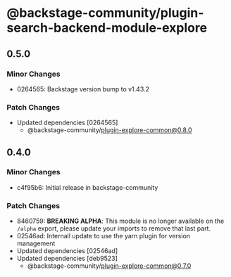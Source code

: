 # @backstage-community/plugin-search-backend-module-explore

## 0.5.0

### Minor Changes

- 0264565: Backstage version bump to v1.43.2

### Patch Changes

- Updated dependencies [0264565]
  - @backstage-community/plugin-explore-common@0.8.0

## 0.4.0

### Minor Changes

- c4f95b6: Initial release in backstage-community

### Patch Changes

- 8460759: **BREAKING ALPHA**: This module is no longer available on the `/alpha` export, please update your imports to remove that last part.
- 02546ad: Internall update to use the yarn plugin for version management
- Updated dependencies [02546ad]
- Updated dependencies [deb9523]
  - @backstage-community/plugin-explore-common@0.7.0
